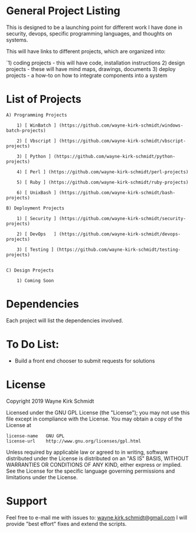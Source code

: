 General Project Listing
=======================

This is designed to be a launching point for different work I have done in 
security, devops, specific programming languages, and thoughts on systems.

This will have links to different projects, which are organized into:

`1) coding projects - this will have code, installation instructions
 2) design projects - these will have mind maps, drawings, documents
 3) deploy projects - a how-to on how to integrate components into a system

List of Projects
================

    A) Programming Projects

        1) [ WinBatch ] (https://github.com/wayne-kirk-schmidt/windows-batch-projects)

        2) [ Vbscript ] (https://github.com/wayne-kirk-schmidt/vbscript-projects)

        3) [ Python ] (https://github.com/wayne-kirk-schmidt/python-projects)

        4) [ Perl ] (https://github.com/wayne-kirk-schmidt/perl-projects)

        5) [ Ruby ] (https://github.com/wayne-kirk-schmidt/ruby-projects)

        6) [ UnixBash ] (https://github.com/wayne-kirk-schmidt/bash-projects)

    B) Deployment Projects

        1) [ Security ] (https://github.com/wayne-kirk-schmidt/security-projects)

        2) [ DevOps   ] (https://github.com/wayne-kirk-schmidt/devops-projects)

        3) [ Testing ] (https://github.com/wayne-kirk-schmidt/testing-projects)


    C) Design Projects

        1) Coming Soon

Dependencies
============

Each project will list the dependencies involved.

To Do List:
===========

* Build a front end chooser to submit requests for solutions

License
=======

Copyright 2019 Wayne Kirk Schmidt

Licensed under the GNU GPL License (the "License");
you may not use this file except in compliance with the License.
You may obtain a copy of the License at

    license-name   GNU GPL
    license-url    http://www.gnu.org/licenses/gpl.html

Unless required by applicable law or agreed to in writing, software
distributed under the License is distributed on an "AS IS" BASIS,
WITHOUT WARRANTIES OR CONDITIONS OF ANY KIND, either express or implied.
See the License for the specific language governing permissions and
limitations under the License.

Support
=======

Feel free to e-mail me with issues to: wayne.kirk.schmidt@gmail.com
I will provide "best effort" fixes and extend the scripts.
